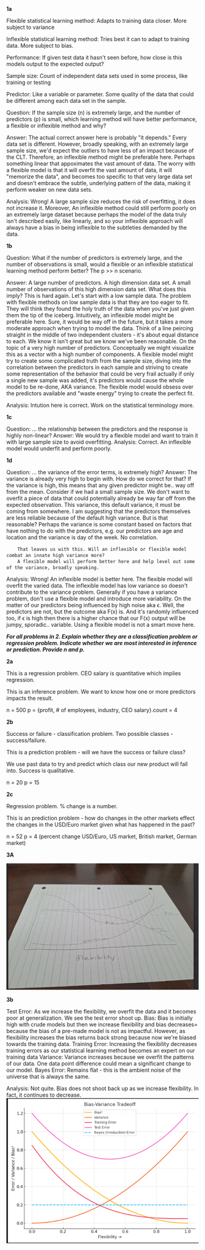 **1a**

Flexible statistical learning method: Adapts to training data closer. More subject to variance

Inflexible statistical learning method: Tries best it can to adapt to training data. More subject to bias.

Performance: If given test data it hasn't seen before, how close is this models output to the expected output?

Sample size: Count of independent data sets used in some process, like training or testing

Predictor: Like a variable or parameter. Some quality of the data that could be different among each data set in the sample.

Question: If the sample size (n) is extremely large, and the number of predictors (p) is small, which learning method will have better performance, a flexible or inflexible method and why?

Answer: The actual correct answer here is probably "it depends." Every data set is different. However, 
        broadly speaking, with an extremely large sample size, we'd expect the outliers to have less of an impact 
        because of the CLT. Therefore, an inflexible method might be preferable here. Perhaps something linear
        that appoximates the vast amount of data. The worry with a flexible model is that it will overfit the vast
        amount of data, it will "memorize the data", and becomes too specific to that very large data set and doesn't
        embrace the subtle, underlying pattern of the data, making it perform weaker on new data sets.

Analysis: Wrong! A large sample size reduces the risk of overfitting, it does not increase it. Moreover,
          An inflexible method could still perform poorly on an extremely large dataset because perhaps
          the model of the data truly isn't described easily, like linearly, and so your inflexible 
          approach will always have a bias in being inflexible to the subtleties demanded by the data.

**1b**

Question: What if the number of predictors is extremely large, and the number of observations is small, would a flexible
or an inflexible statistical learning method perform better? The p >> n scenario. 

Answer: A large number of predictors. A high dimension data set. A small number of observations of this high dimension data set. What does this imply? This is hard again. Let's start with a low sample data. The problem with flexible methods on low sample data is that they are too eager to fit. They will think they found the holy truth of the data when you've just given them the tip of the iceberg. Intuitively, an inflexible model might be preferable here. Sure, it would be way off in the future, but it takes a more moderate approach when trying to model the data. Think of a line peircing straight in the middle of two independent clusters - it's about equal distance to each. We know it isn't great but we know we've been reasonable. On the topic of a very high number of predictors. Conceptually we might visualize this as a vector with a high number of components. A flexible model might try to create some complicated truth from the sample size, diving into the correlation between the predictors in each sample and striving to create some representation of the behavior that could be very frail actually if only a single new sample was added, it's predictors would cause the whole model to be re-done, AKA variance. The flexible model would obsess over the predictors available and "waste energy" trying to create the perfect fit. 

Analysis: Intution here is correct. Work on the statistical terminology more.

**1c**

Question: ... the relationship between the predictors and the response is highly non-linear?
Answer: We would try a flexible model and want to train it with large sample size to avoid overfitting. 
Analysis: Correct. An inflexible model would underfit and perform poorly.

**1d**

Question: ... the variance of the error terms, is extremely high? 
Answer: The variance is already very high to begin with. How do we correct for that? If the variance is high, this means 
        that any given predictor might be.. way off from the mean. Consider if we had a small sample size.
        We don't want to overfit a piece of data that could potentially already be way far off from the expected observation. This variance, this default variance, it must be coming from somewhere. I am suggesting that the 
        predictors themselves are less reliable because of the default high variance. But is that reasonable? Perhaps 
        the variance is some constant based on factors that have nothing to do with the predictors, e.g. our predictors are age and location and the variance is day of the week. No correlation. 

        That leaves us with this. Will an inflexible or flexible model combat an innate high variance more? 
        A flexible model will perform better here and help level out some of the variance, broadly speaking.
Analysis: Wrong! An inflexible model is better here. The flexible model will overfit the varied data. The inflexible
          model has low variance so doesn't contribute to the variance problem. Generally if you have a variance 
          problem, don't use a flexible model and introduce more variability. 
          On the matter of our predictors being influenced by high noise aka ϵ. Well, the predictors are not, 
          but the outcome aka F(x) is. And it's randomly influenced too, if ϵ is high then there is a higher chance 
          that our F(x) output will be jumpy, sporadic.. variable. Using a flexible model is not a smart move here.


***For all problems in 2. Explain whether they are a classification problem or regression problem. 
Indicate whether we are most interested in inference or prediction. 
Provide n and p.***

**2a** 

This is a regression problem. CEO salary is quantitative which implies regression.

This is an inference problem. We want to know how one or more predictors impacts the result.

n = 500
p = {profit, # of employees, industry, CEO salary}.count = 4

**2b**

Success or failure - classification problem. Two possible classes - success/failure.

This is a prediction problem - will we have the success or failure class?

We use past data to try and predict which class our new product will fall into. 
Success is qualitative.

n = 20
p = 15

**2c**

Regression problem. % change is a number. 

This is an prediction problem - how do changes in the other markets effect the changes in the USD/Euro market given
what has happened in the past? 

n = 52
p = 4 (percent change USD/Euro, US market, British market, German market)

**3A**

![alt text](../images/bias-var.png)

**3b**

Test Error: As we increase the flexibility, we overfit the data and it becomes poor at generalization.
	    We see the test error shoot up. 
Bias: Bias is initially high with crude models but then we increase flexibility and bias decreases=
      because the bias of a pre-made model is not as impactful. However, as flexibility increases
      the bias returns back strong because now we're biased towards the training data. 
Training Error: Increasing the flexibility decreases training errors as our statistical learning method becomes an expert on our training data
Variance: Variance increases because we overfit the patterns of our data. One data point difference could mean a significant change to our model.
Bayes Error: Remains flat - this is the ambient noise of the universe that is always the same.

Analysis: Not quite. Bias does not shoot back up as we increase flexibility. In fact, it continues to decrease.
![alt text](../images/bias-var-ai-gen.png)


